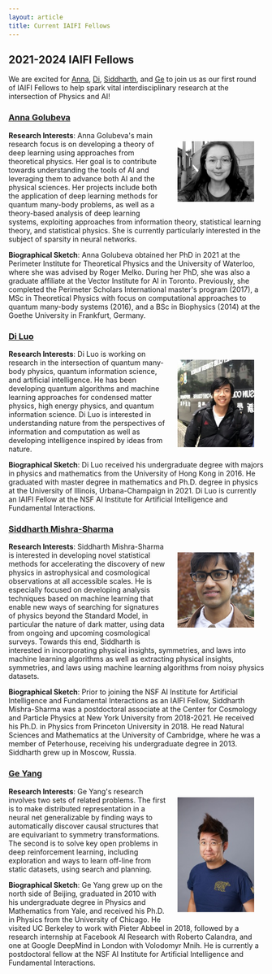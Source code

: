```yaml
---
layout: article
title: Current IAIFI Fellows
---
```


## 2021-2024 IAIFI Fellows

We are excited for [Anna](#anna-golubeva), [Di](#di-luo), [Siddharth](#siddharth-mishra-sharma), and [Ge](#ge-yang) to join us as our first round of IAIFI Fellows to help spark vital interdisciplinary research at the intersection of Physics and AI!

### [Anna Golubeva](mailto:golubeva@mit.edu)

<img src="images/small-photo-anna-golubeva.jpg" align="right" style="max-width:300px;width:30%" hspace="20" vspace="20"/>

**Research Interests**:  Anna Golubeva's main research focus is on developing a theory of deep learning using approaches from theoretical physics. Her goal is to contribute towards understanding the tools of AI and leveraging them to advance both AI and the physical sciences. Her projects include both the application of deep learning methods for quantum many-body problems, as well as a theory-based analysis of deep learning systems, exploiting approaches from information theory, statistical learning theory, and statistical physics. She is currently particularly interested in the subject of sparsity in neural networks.

**Biographical Sketch**:  Anna Golubeva obtained her PhD in 2021 at the Perimeter Institute for Theoretical Physics and the University of Waterloo, where she was advised by Roger Melko. During her PhD, she was also a graduate affiliate at the Vector Institute for AI in Toronto. Previously, she completed the Perimeter Scholars International master's program (2017), a MSc in Theoretical Physics with focus on computational approaches to quantum many-body systems (2016), and a BSc in Biophysics (2014) at the Goethe University in Frankfurt, Germany.

### [Di Luo](mailto:diluo@mit.edu)

<img src="images/small-photo-di-luo.jpg" align="right" style="max-width:263px;width:30%" hspace="20" vspace="20"/>

**Research Interests**:  Di Luo is working on research in the intersection of quantum many-body physics, quantum information science, and artificial intelligence. He has been developing quantum algorithms and machine learning approaches for condensed matter physics, high energy physics, and quantum information science. Di Luo is interested in understanding nature from the perspectives of information and computation as well as developing intelligence inspired by ideas from nature.

**Biographical Sketch**:  Di Luo received his undergraduate degree with majors in physics and mathematics from the University of Hong Kong in 2016. He graduated with master degree in mathematics and Ph.D. degree in physics at the University of Illinois, Urbana-Champaign in 2021. Di Luo is currently an IAIFI Fellow at the NSF AI Institute for Artificial Intelligence and Fundamental Interactions.


### [Siddharth Mishra-Sharma](mailto:smsharma@mit.edu)

<img src="images/small-photo-siddharth-mishra-sharma.jpg" align="right" style="max-width:300px;width:30%" hspace="20" vspace="20"/>

**Research Interests**: Siddharth Mishra-Sharma is interested in developing novel statistical methods for accelerating the discovery of new physics in astrophysical and cosmological observations at all accessible scales. He is especially focused on developing analysis techniques based on machine learning that enable new ways of searching for signatures of physics beyond the Standard Model, in particular the nature of dark matter, using data from ongoing and upcoming cosmological surveys. Towards this end, Siddharth is interested in incorporating physical insights, symmetries, and laws into machine learning algorithms as well as extracting physical insights, symmetries, and laws using machine learning algorithms from noisy physics datasets.

**Biographical Sketch**: Prior to joining the NSF AI Institute for Artificial Intelligence and Fundamental Interactions as an IAIFI Fellow, Siddharth Mishra-Sharma was a postdoctoral associate at the Center for Cosmology and Particle Physics at New York University from 2018-2021. He received his Ph.D. in Physics from Princeton University in 2018. He read Natural Sciences and Mathematics at the University of Cambridge, where he was a member of Peterhouse, receiving his undergraduate degree in 2013.  Siddharth grew up in Moscow, Russia.


### [Ge Yang](mailto:ge.ike.yang@gmail.com)

<img src="images/small-photo-ge-yang.jpg" align="right" style="max-width:200px;width:30%" hspace="20" vspace="20"/>

**Research Interests**:  Ge Yang's research involves two sets of related problems. The first is to make distributed representation in a neural net generalizable by finding ways to automatically discover causal structures that are equivariant to symmetry transformations. The second is to solve key open problems in deep reinforcement learning, including exploration and ways to learn off-line from static datasets, using search and planning.

**Biographical Sketch**:  Ge Yang grew up on the north side of Beijing, graduated in 2010 with his undergraduate degree in Physics and Mathematics from Yale, and received his Ph.D. in Physics from the University of Chicago. He visited UC Berkeley to work with Pieter Abbeel in 2018, followed by a research internship at Facebook AI Research with Roberto Calandra, and one at Google DeepMind in London with Volodomyr Mnih. He is currently a postdoctoral fellow at the NSF AI Institute for Artificial Intelligence and Fundamental Interactions.


